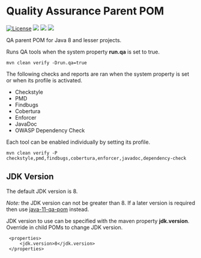 # Quality Assurance Parent POM
[![License](https://img.shields.io/badge/License-Apache%202.0-blue.svg)](https://opensource.org/licenses/Apache-2.0) 
![](https://img.shields.io/badge/package-POM-blue)
![](https://img.shields.io/badge/JDK-8%20or%20lesser-d6a827)
![](https://github.com/wigforss/java-8-qa-pom/workflows/Test%20and%20Deploy/badge.svg)

QA parent POM for Java 8 and lesser projects.

Runs QA tools when the system property **run.qa** is set to true.

```
mvn clean verify -Drun.qa=true
```

The following checks and reports are ran when the system property is set or when its profile is activated.

* Checkstyle
* PMD
* Findbugs
* Cobertura
* Enforcer
* JavaDoc
* OWASP Dependency Check

Each tool can be enabled individually by setting its profile.

```
mvn clean verify -P checkstyle,pmd,findbugs,cobertura,enforcer,javadoc,dependency-check
```

## JDK Version
The default JDK version is 8.

*Note:* the JDK version can not be greater than 8. If a later version is required then use [java-11-qa-pom](https://github.com/wigforss/java-11-qa-pom) instead.  

JDK version to use can be specified with the maven property **jdk.version**. Override in child POMs to change JDK version. 

```
 <properties>
     <jdk.version>8</jdk.version>
 </properties>
```